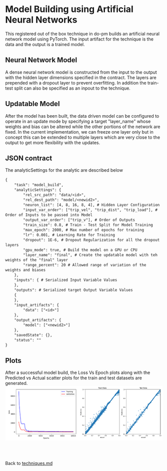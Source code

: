 # Model Building using Artificial Neural Networks

This registered out of the box technique in do-pm builds an artificial neural network model using PyTorch. The input artifact for the technique is the data and the output is a trained model.

## Neural Network Model

A dense neural network model is constructed from the input to the output with the hidden layer dimensions specified in the contract. The layers are prepended with a dropout layer to prevent overfitting. In addition the train-test split can also be specified as an inpout to the technique.

## Updatable Model

After the model has been built, the data driven model can be configured to operate in an update mode by specifying a target "layer_name" whose weights and bias can be altered while the other portions of the network are fixed. In the current implementation, we can freeze one layer only but in concept this can be extended to multiple layers which are very close to the output to get more flexibility with the updates. 

## JSON contract

The analyticSettings for the analytic are described below

```
{
    "task": "model_build",
    "analyticSettings": {
        "rel_src_path": "data/<id>",
        "rel_dest_path": "model/<newid2>",
        "neuron_list": [4, 8, 16, 8, 4], # Hidden Layer Configuration
        "input_var_order": ["trip_vel", "trip_dist", "trip_load"], # Order of Inputs to be passed into Model
        "output_var_order": ["trip_v"], # Order of Outputs
        "train_size": 0.8, # Train - Test Split for Model Training
        "max_epoch": 2000, # Max number of epochs for training
        "lr": 0.001, # Learning Rate for Training
        "dropout": 1E-6, # Dropout Regularization for all the dropout layers
        "gpu_mode": true, # Build the model on a GPU or CPU
        "layer_name": "final", # Create the updatable model with teh weights of the "final" layer 
        "range_percent": 20 # Allowed range of variation of the weights and biases
    },
    "inputs": { # Serialized Input Variable Values
    },
    "outputs": # Serialized target Output Variable Values
    {
    },
    "input_artifacts": {
        "data": ["<id>"]
    },
    "output_artifacts": {
        "model": ["<newid2>"]
    },
    "savedState": {},
    "status": ""
}

```

## Plots

After a successful model build, the Loss Vs Epoch plots along with the Predicted vs Actual scatter plots for the train and test datasets are generated.
![Model Build](./images/model_build.png)

<br/>
<br/>

Back to [techniques.md](../../../../docs/techniques.md)
